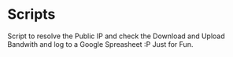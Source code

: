 # Scripts
Script to resolve the Public IP and check the Download and Upload Bandwith and log to a Google Spreasheet :P Just for Fun.
